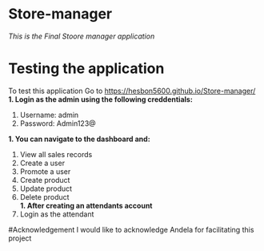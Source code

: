 # Store-manager
*This is the Final Stoore manager application*
# Testing the application
To test this application
Go to https://hesbon5600.github.io/Store-manager/
**1. Login as the admin using the following creddentials:**
  1. Username: admin
  1. Password: Admin123@
  
**1. You can navigate to the dashboard and:**
  1. View all sales records
  1. Create a user
  1. Promote a user
  1. Create product
  1. Update product
  1. Delete product  
**1. After creating an attendants account**
  1. Login as the attendant


#Acknowledgement
I would like to acknowledge Andela for facilitating this project
